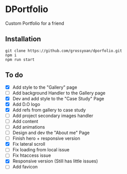 # DPortfolio

Custom Portfolio for a friend

## Installation

```
git clone https://github.com/grossyoan/dporfolio.git
npm i
npm run start
```

## To do

- [x] Add style to the "Gallery" page
- [ ] Add background Handler to the Gallery page
- [x] Dev and add style to the "Case Study" Page
- [x] Add D.O logo
- [x] Add refs from gallery to case study
- [ ] Add project secondary images handler
- [ ] Add content
- [ ] Add animations
- [ ] Design and dev the "About me" Page
- [ ] Finish hero + responsive version
- [x] Fix lateral scroll
- [ ] Fix loading from local issue
- [ ] Fix htaccess issue
- [x] Responsive version (Still has little issues)
- [ ] Add favicon
